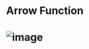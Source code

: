 <h1>Arrow Function<h1/>

![image](https://user-images.githubusercontent.com/57319180/207778362-683ac00e-5376-49e4-b855-4c2f80f721e1.png)

